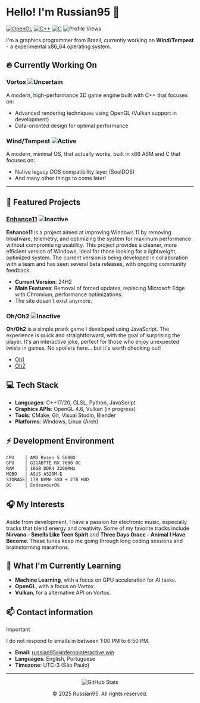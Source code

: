 # Hello! I'm Russian95 👋

[![OpenGL](https://img.shields.io/badge/OpenGL-%23FFFFFF.svg?style=flat&logo=opengl)](https://www.opengl.org/)
[![C++](https://img.shields.io/badge/C++-%2300599C.svg?style=flat&logo=c%2B%2B&logoColor=white)](https://isocpp.org/)
[![C](https://img.shields.io/badge/C-%2300599C.svg?style=flat&logo=c%2B%2B&logoColor=white)](https://www.c-language.org/)
![Profile Views](https://komarev.com/ghpvc/?username=russian95cre&color=brightgreen)

I'm a graphics programmer from Brazil, currently working on **Wind/Tempest** - a experimental x86_64 operating system.

## 🔥 Currently Working On

### **Vortox** ![Uncertain](https://img.shields.io/badge/Status-Uncertain-lightgrey)
A modern, high-performance 3D game engine built with C++ that focuses on:
- Advanced rendering techniques using OpenGL (Vulkan support in development)
- Data-oriented design for optimal performance

### **Wind/Tempest** ![Active](https://img.shields.io/badge/Status-Active-success)
A modern, minimal OS, that actually works, built in x86 ASM and C that focuses on:
- Native legacy DOS compatibility layer (SoulDOS)
- And many other things to come later!

---

## 📖 Featured Projects

### [Enhance11](https://russian95cre.github.io/Enhance11) ![Inactive](https://img.shields.io/badge/Status-Inactive-red)
**Enhance11** is a project aimed at improving Windows 11 by removing bloatware, telemetry, and optimizing the system for maximum performance without compromising usability. This project provides a cleaner, more efficient version of Windows, ideal for those looking for a lightweight, optimized system. The current version is being developed in collaboration with a team and has seen several beta releases, with ongoing community feedback.

- **Current Version**: 24H2
- **Main Features**: Removal of forced updates, replacing Microsoft Edge with Chromium, performance optimizations.
- The site dosen't exist anymore.

### Oh/Oh2 ![Inactive](https://img.shields.io/badge/Status-Inactive-red)
**Oh/Oh2** is a simple prank game I developed using JavaScript. The experience is quick and straightforward, with the goal of surprising the player. It's an interactive joke, perfect for those who enjoy unexpected twists in games. No spoilers here... but it's worth checking out!

- [Oh1](https://russian95cre.github.io/Oh)
- [Oh2](https://russian95cre.github.io/Oh2)

## 💻 Tech Stack
- **Languages**: C++17/20, GLSL, Python, JavaScript
- **Graphics APIs**: OpenGL 4.6, Vulkan (in progress)
- **Tools**: CMake, Git, Visual Studio, Blender
- **Platforms**: Windows, Linux (Arch)

## ⚡ Development Environment
```bash
CPU    │ AMD Ryzen 5 5600X
GPU    │ GIGABYTE RX 7600 OC
RAM    │ 16GB DDR4 3200MHz
MOBO   │ ASUS A520M-E
STORAGE│ 1TB NVMe SSD + 2TB HDD
OS     │ EndeavourOS
```

## 🎧 My Interests

Aside from development, I have a passion for electronic music, especially tracks that blend energy and creativity. Some of my favorite tracks include **Nirvana - Smells Like Teen Spirit** and **Three Days Grace - Animal I Have Become**. These tunes keep me going through long coding sessions and brainstorming marathons.

## 🌱 What I'm Currently Learning

- **Machine Learning**, with a focus on GPU acceleration for AI tasks.
- **OpenGL**, with a focus on Vortox.
- **Vulkan**, for a alternative API on Vortox.

## 📫 Contact information

> [!IMPORTANT]
> I do not respond to emails in between 1:00 PM to 6:50 PM.

- **Email**: russian95@infernointeractive.win
- **Languages**: English, Portuguese
- **Timezone**: UTC-3 (São Paulo)

---

<div align="center">
  
![GitHub Stats](https://github-readme-stats.vercel.app/api?username=russian95cre&show_icons=true&theme=dark)

© 2025 Russian95. All rights reserved.

</div>
